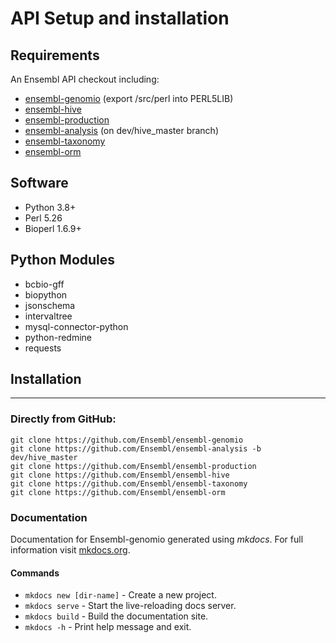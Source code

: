 API Setup and installation
===========================

Requirements
--------------

An Ensembl API checkout including:

- [ensembl-genomio](https://github.com/Ensembl/ensembl-genomio)  (export /src/perl into PERL5LIB)
- [ensembl-hive](https://github.com/Ensembl/ensembl-hive)
- [ensembl-production](https://github.com/Ensembl/ensembl-production)
- [ensembl-analysis](https://github.com/Ensembl/ensembl-analysis/tree/dev/hive_master) (on dev/hive_master branch)
- [ensembl-taxonomy](https://github.com/Ensembl/ensembl-taxonomy)
- [ensembl-orm](https://github.com/Ensembl/ensembl-orm)

Software
--------------

- Python 3.8+
- Perl 5.26
- Bioperl 1.6.9+

Python Modules
--------------
- bcbio-gff
- biopython
- jsonschema
- intervaltree
- mysql-connector-python
- python-redmine
- requests


## Installation
--------------
### Directly from GitHub:
```
git clone https://github.com/Ensembl/ensembl-genomio
git clone https://github.com/Ensembl/ensembl-analysis -b dev/hive_master
git clone https://github.com/Ensembl/ensembl-production
git clone https://github.com/Ensembl/ensembl-hive
git clone https://github.com/Ensembl/ensembl-taxonomy
git clone https://github.com/Ensembl/ensembl-orm
```


### Documentation
Documentation for Ensembl-genomio generated using _mkdocs_. For full information visit [mkdocs.org](https://www.mkdocs.org).
#### Commands
* `mkdocs new [dir-name]` - Create a new project.
* `mkdocs serve` - Start the live-reloading docs server.
* `mkdocs build` - Build the documentation site.
* `mkdocs -h` - Print help message and exit.